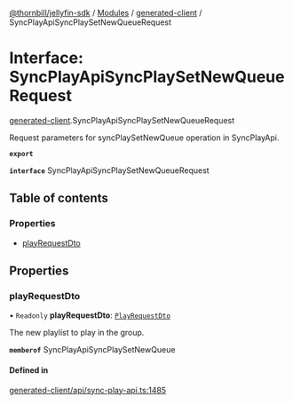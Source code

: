 [@thornbill/jellyfin-sdk](../README.md) / [Modules](../modules.md) / [generated-client](../modules/generated_client.md) / SyncPlayApiSyncPlaySetNewQueueRequest

# Interface: SyncPlayApiSyncPlaySetNewQueueRequest

[generated-client](../modules/generated_client.md).SyncPlayApiSyncPlaySetNewQueueRequest

Request parameters for syncPlaySetNewQueue operation in SyncPlayApi.

**`export`**

**`interface`** SyncPlayApiSyncPlaySetNewQueueRequest

## Table of contents

### Properties

- [playRequestDto](generated_client.SyncPlayApiSyncPlaySetNewQueueRequest.md#playrequestdto)

## Properties

### playRequestDto

• `Readonly` **playRequestDto**: [`PlayRequestDto`](generated_client.PlayRequestDto.md)

The new playlist to play in the group.

**`memberof`** SyncPlayApiSyncPlaySetNewQueue

#### Defined in

[generated-client/api/sync-play-api.ts:1485](https://github.com/thornbill/jellyfin-sdk-typescript/blob/3ae780a/src/generated-client/api/sync-play-api.ts#L1485)
